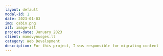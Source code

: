 ```yaml
---
layout: default
modal-id: 1
date: 2023-01-03
img: cabin.png
alt: image-alt
project-date: January 2023
client: manovynuoges.lt
category: Web Development
description: For this project, I was responsible for migrating content from an old website to a new platform. I also updated the component versions and the PHP version to ensure optimal performance and security. As part of the upgrade, I mounted a new theme, which required significant customization to maintain the website's brand identity. Throughout the migration process, I made sure that all website links stayed the same, which was crucial to avoid broken links and preserve the site's SEO rankings.
---
```

